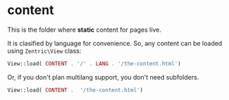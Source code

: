 # content

This is the folder where **static** content for pages live.

It is clasified by language for convenience. So, any content can be loaded using `Zentric\View` class:

```php
View::load( CONTENT . '/' . LANG . '/the-content.html')
```

Or, if you don't plan multilang support, you don't need subfolders.

```php
View::load( CONTENT .  '/the-content.html')
```